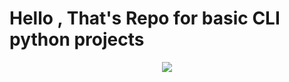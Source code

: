# Hello , That's Repo for basic CLI python projects  

<p align="center">
  <kbd>
<img src="https://niit-enugu.com/wp-content/uploads/2021/01/beOFkU.jpg"></img>
  </kbd>
</p>
